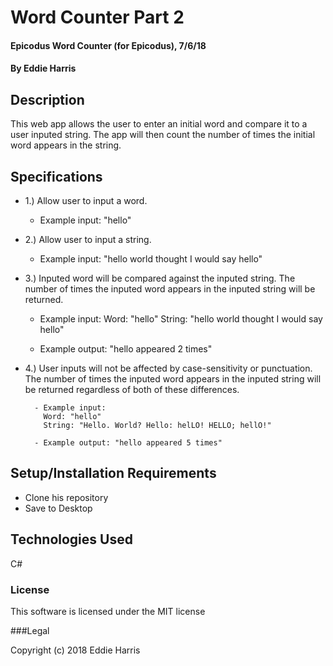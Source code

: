 # Word Counter Part 2

#### Epicodus Word Counter (for Epicodus), 7/6/18
#### By Eddie Harris


## Description

This web app allows the user to enter an initial word and compare it to a user inputed string. The app will then count the number of times the initial word appears in the string.

## Specifications

- 1.) Allow user to input a word.

   - Example input: "hello"

- 2.) Allow user to input a string.

  - Example input: "hello world thought I would say hello"

- 3.) Inputed word will be compared against the inputed string. The number of times the inputed word appears in the inputed string will be returned.

    - Example input:
      Word: "hello"
      String: "hello world thought I would say hello"

    - Example output: "hello appeared 2 times"

- 4.) User inputs will not be affected by case-sensitivity or punctuation. The number of times the inputed word appears in the inputed string will be returned regardless of both of these differences.

        - Example input:
          Word: "hello"
          String: "Hello. World? Hello: helLO! HELLO; hellO!"

        - Example output: "hello appeared 5 times"


## Setup/Installation Requirements

* Clone his repository
* Save to Desktop


## Technologies Used

C#


### License

This software is licensed under the MIT license

###Legal

Copyright (c) 2018 Eddie Harris
